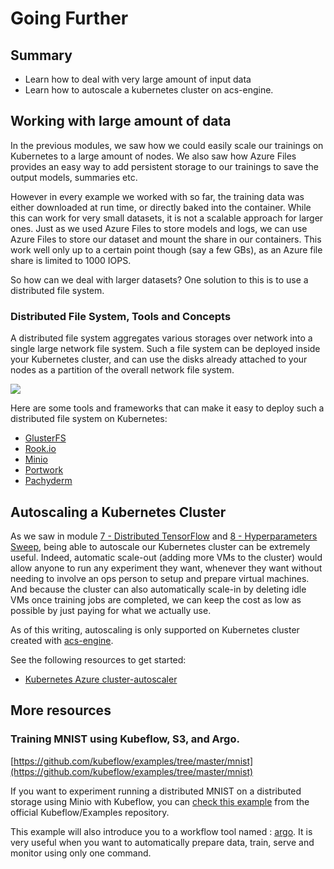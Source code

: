 # Going Further

## Summary

* Learn how to deal with very large amount of input data
* Learn how to autoscale a kubernetes cluster on acs-engine.

## Working with large amount of data

In the previous modules, we saw how we could easily scale our trainings on Kubernetes to a large amount of nodes.
We also saw how Azure Files provides an easy way to add persistent storage to our trainings to save the output models, summaries etc.

However in every example we worked with so far, the training data was either downloaded at run time, or directly baked into the container. While this can work for very small datasets, it is not a scalable approach for larger ones.
Just as we used Azure Files to store models and logs, we can use Azure Files to store our dataset and mount the share in our containers. This work well only up to a certain point though (say a few GBs), as an Azure file share is limited to 1000 IOPS.

So how can we deal with larger datasets?
One solution to this is to use a distributed file system.

### Distributed File System, Tools and Concepts

A distributed file system aggregates various storages over network into a single large network file system.
Such a file system can be deployed inside your Kubernetes cluster, and can use the disks already attached to your nodes as a partition of the overall network file system.

![](NFSonAzureConcept.png)

Here are some tools and frameworks that can make it easy to deploy such a distributed file system on Kubernetes:

* [GlusterFS](http://www.gluster.org/)
* [Rook.io](https://rook.io/)
* [Minio](https://www.minio.io)
* [Portwork](https://portworx.com/)
* [Pachyderm](http://pachyderm.io/)

## Autoscaling a Kubernetes Cluster

As we saw in module [7 - Distributed TensorFlow](../7-distributed-tensorflow/) and [8 - Hyperparameters Sweep](../8-hyperparam-sweep), being able to autoscale our Kubernetes cluster can be extremely useful.
Indeed, automatic scale-out (adding more VMs to the cluster) would allow anyone to run any experiment they want, whenever they want without needing to involve an ops person to setup and prepare virtual machines.
And because the cluster can also automatically scale-in by deleting idle VMs once training jobs are completed, we can keep the cost as low as possible by just paying for what we actually use.

As of this writing, autoscaling is only supported on Kubernetes cluster created with [acs-engine](https://github.com/Azure/acs-engine).

See the following resources to get started:

* [Kubernetes Azure cluster-autoscaler](https://github.com/kubernetes/autoscaler/tree/master/cluster-autoscaler/cloudprovider/azure)

## More resources

### Training MNIST using Kubeflow, S3, and Argo.

[https://github.com/kubeflow/examples/tree/master/mnist](https://github.com/kubeflow/examples/tree/master/mnist)

If you want to experiment running a distributed MNIST on a distributed storage using Minio with Kubeflow, you can [check this example](https://github.com/kubeflow/examples/tree/master/mnist) from the official Kubeflow/Examples repository. 

This example will also introduce you to a workflow tool named : [argo](https://github.com/argoproj/argo). It is very useful when you want to automatically prepare data, train, serve and monitor using only one command.